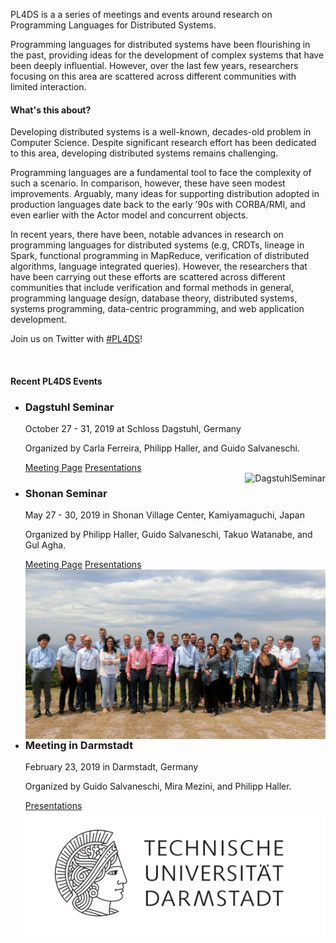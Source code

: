 <p class="teaser">PL4DS is a a series of meetings and events around research on Programming Languages for Distributed Systems.</p>

<p class="subteaser">Programming languages for distributed systems have been flourishing in the past, providing ideas for the development of complex systems that have been deeply influential. However, over the last few years, researchers focusing on this area are scattered across different communities with limited interaction.</p>

#### What's this about?

Developing distributed systems is a well-known, decades-old problem in Computer Science. Despite significant research effort has been dedicated to this area, developing distributed systems remains challenging. 

Programming languages are a fundamental tool to face the complexity of such a scenario. In comparison, however, these have seen modest improvements. Arguably, many ideas for supporting distribution adopted in production languages date back to the early ’90s with CORBA/RMI, and even earlier with the Actor model and concurrent objects. 

In recent years, there have been, notable advances in research on programming languages for distributed systems (e.g, CRDTs, lineage in Spark, functional programming in MapReduce, verification of distributed algorithms, language integrated queries). However, the researchers that have been carrying out these efforts are scattered across different communities that include verification and formal methods in general, programming language design, database theory, distributed systems, systems programming, data-centric programming, and web application development.

<p>Join us on Twitter with <a href="https://twitter.com/search?q=%23PL4DS" class="inline" style="margin-right:0">#PL4DS</a>!</p>

<br />

<h4 class="block">Recent PL4DS Events</h4>
<ul>
  <li class="event">
    <div class="event-content">
      <h3>Dagstuhl Seminar</h3>
      <span class="date">October 27 - 31, 2019 at Schloss Dagstuhl, Germany</span>
      <p>Organized by Carla Ferreira, Philipp Haller, and Guido Salvaneschi.</p>
      <a href="https://www.dagstuhl.de/en/program/calendar/semhp/?semnr=19442">Meeting Page</a>
      <a href="https://github.com/pl4ds/Dagstuhl-2019/blob/master/pages/Dagstuhl.md">Presentations</a>
    </div>
    <div class="event-image">
      <img src="./assets/images/DagstuhlSeminar.jpg" alt="DagstuhlSeminar" align="right"/>
    </div>
  </li>
  <li class="event">
    <div class="event-content">
      <h3>Shonan Seminar</h3>
      <span class="date">May 27 - 30, 2019 in Shonan Village Center, Kamiyamaguchi, Japan</span>
      <p>Organized by Philipp Haller, Guido Salvaneschi, Takuo Watanabe, and Gul Agha.</p>
      <a href="https://shonan.nii.ac.jp/seminars/149/">Meeting Page</a>
      <a href="https://github.com/pl4ds/Shonan-2019/blob/master/Pages/shonan.md">Presentations</a>
    </div>
    <div class="event-image">
      <img src="./assets/images/group_photo.jpg" alt="group_photo" align="right"/>
    </div>
  </li>
  <li class="event">
    <div class="event-content">
      <h3>Meeting in Darmstadt</h3>
      <span class="date">February 23, 2019 in Darmstadt, Germany</span>
      <p>Organized by Guido Salvaneschi, Mira Mezini, and Philipp Haller.</p>
      <a href="https://github.com/pl4ds/Darmstadt-2018/blob/master/pages/darmstadt.md">Presentations</a>
    </div>
    <div class="event-image">
      <img src="./assets/images/TU_Darmstadt_Logo.png" alt="TU_Darmstadt_Logo" align="right"/>
    </div>
  </li>
</ul>
